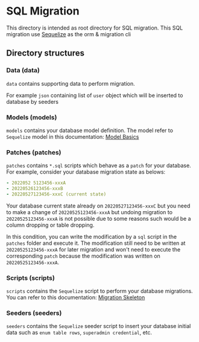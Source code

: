 # SQL Migration

This directory is intended as root directory for SQL migration. This SQL migration use [Sequelize](https://sequelize.org/) as the orm & migration cli

## Directory structures

### Data (data)

`data` contains supporting data to perform migration.

For example `json` containing list of `user` object which will be inserted to database by seeders

### Models (models)

`models` contains your database model definition. The model refer to `Sequelize` model in this documentation: [Model Basics](https://sequelize.org/docs/v6/core-concepts/model-basics/) 

### Patches (patches)

`patches` contains `*.sql` scripts which behave as a `patch` for your database. For example, consider your database migration state as belows:

```yaml
- 2022052 5123456-xxxA
- 20220526123456-xxxB
- 20220527123456-xxxC (current state)
```

Your database current state already on `20220527123456-xxxC` but you need to make a change of `20220525123456-xxxA` but undoing migration to `20220525123456-xxxA` is not possible due to some reasons such would be a column dropping or table dropping.

In this condition, you can write the modification by a `sql` script in the `patches` folder and execute it.
The modification still need to be written at `20220525123456-xxxA` for later migration and won't need to execute the corresponding `patch` because the modification was written on `20220525123456-xxxA`.

### Scripts (scripts)

`scripts` contains the `Sequelize` script to perform your database migrations. You can refer to this documentation: [Migration Skeleton](https://sequelize.org/docs/v6/other-topics/migrations/#migration-skeleton)

### Seeders (seeders)

`seeders` contains the `Sequelize` seeder script to insert your database initial data such as `enum table rows`, `superadmin credential`, etc.
